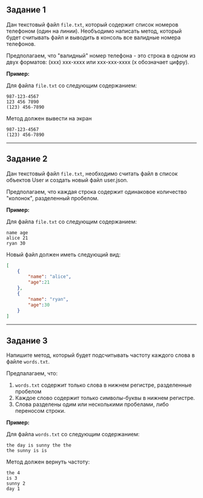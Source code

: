 ## Задание 1

Дан текстовый файл `file.txt`, который содержит список номеров телефоном (один на линии). Необъодимо написать метод, который будет считывать файл и выводить в консоль все валидные номера телефонов.

Предполагаем, что "валидный" номер телефона - это строка в одном из двух форматов: (xxx) xxx-xxxx или xxx-xxx-xxxx (х обозначает цифру).

**Пример:**

Для файла `file.txt` со следующим содержанием:

```text
987-123-4567
123 456 7890
(123) 456-7890
```

Метод должен вывести на экран

```text
987-123-4567
(123) 456-7890
```

---

## Задание 2

Дан текстовый файл `file.txt`, необходимо считать файл в список объектов User и создать новый файл user.json.

Предполагаем, что каждая строка содержит одинаковое количество "колонок", разделенный пробелом.

**Пример:**

Для файла `file.txt` со следующим содержанием:

```text
name age
alice 21
ryan 30
```

Новый файл должен иметь следующий вид:

```json
[
    {
        "name": "alice",
        "age":21
    },
    {
        "name": "ryan",
        "age":30
    }
]
```

---

## Задание 3

Напишите метод, который будет подсчитывать частоту каждого слова в файле `words.txt`.

Предпалагаем, что:

1. `words.txt` содержит только слова в нижнем регистре, разделенные пробелом
2. Каждое слово содержит только символы-буквы в нижнем регистре.
3. Слова разделены одим или несколькими пробелами, либо переносом строки.

**Пример:**

Для файла `words.txt` со следующим содержанием:

```text
the day is sunny the the
the sunny is is
```

Метод должен вернуть частоту:

```text
the 4
is 3
sunny 2
day 1
```